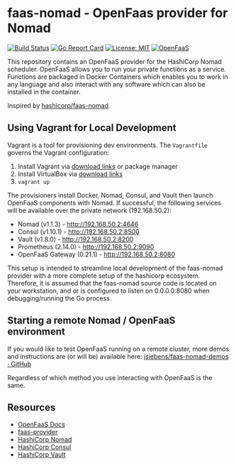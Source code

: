 faas-nomad - OpenFaas provider for Nomad
===========

[![Build Status](https://github.com/jsiebens/faas-nomad/workflows/build/badge.svg?branch=main)](https://github.com/jsiebens/faas-nomad/actions)
[![Go Report Card](https://goreportcard.com/badge/github.com/jsiebens/faas-nomad)](https://goreportcard.com/report/github.com/jsiebens/faas-nomad)
[![License: MIT](https://img.shields.io/badge/License-MIT-yellow.svg)](https://opensource.org/licenses/MIT)
[![OpenFaaS](https://img.shields.io/badge/openfaas-serverless-blue.svg)](https://www.openfaas.com)

This repository contains an OpenFaaS provider for the HashiCorp Nomad scheduler. 
OpenFaaS allows you to run your private functions as a service. 
Functions are packaged in Docker Containers which enables you to work in any language and also interact with any software which can also be installed in the container.

Inspired by [hashicorp/faas-nomad](https://github.com/hashicorp/faas-nomad).

## Using Vagrant for Local Development
Vagrant is a tool for provisioning dev environments. The `Vagrantfile` governs the Vagrant configuration:
1) Install Vagrant via [download links](https://www.vagrantup.com/downloads.html) or package manager
2) Install VirtualBox via [download links](https://www.virtualbox.org/wiki/Downloads)
3) `vagrant up`

The provisioners install Docker, Nomad, Consul, and Vault then launch OpenFaaS components with Nomad. 
If successful, the following services will be available over the private network (192.168.50.2):
- Nomad (v1.1.3) - http://192.168.50.2:4646
- Consul (v1.10.1) - http://192.168.50.2:8500
- Vault (v1.8.0) - http://192.168.50.2:8200
- Prometheus (2.14.0) - http://192.168.50.2:9090
- OpenFaaS Gateway (0.21.1) - http://192.168.50.2:8080

This setup is intended to streamline local development of the faas-nomad provider with a more complete setup of the hashicorp ecosystem. Therefore, it is assumed that the faas-nomad source code is located on your workstation, and or is configured to listen on 0.0.0.0:8080 when debugging/running the Go process.

## Starting a remote Nomad / OpenFaaS environment
If you would like to test OpenFaaS running on a remote cluster, more demos and instructions are (or will be) available here:
[jsiebens/faas-nomad-demos · GitHub](https://github.com/jsiebens/faas-nomad-demos)

Regardless of which method you use interacting with OpenFaaS is the same.

## Resources

- [OpenFaaS Docs](https://docs.openfaas.com/)
- [faas-provider](https://github.com/openfaas/faas-provider)
- [HashiCorp Nomad](https://nomadproject.io)
- [HashiCorp Consul](https://consul.io)
- [HashiCorp Vault](https://vaultproject.io)
